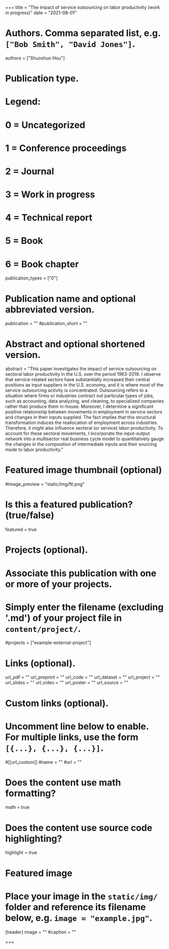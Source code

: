 +++
title = "The impact of service outsourcing on labor productivity (work in progress)"
date = "2021-08-01"

# Authors. Comma separated list, e.g. `["Bob Smith", "David Jones"]`.

authors = ["Shuoshuo Hou"]

# Publication type.
# Legend:
# 0 = Uncategorized
# 1 = Conference proceedings
# 2 = Journal
# 3 = Work in progress
# 4 = Technical report
# 5 = Book
# 6 = Book chapter
publication_types = ["0"]

# Publication name and optional abbreviated version.
publication = ""
#publication_short = ""

# Abstract and optional shortened version.

abstract = "This paper investigates the impact of service outsourcing on sectoral labor productivity in the U.S. over the period 1963-2019. I observe that service-related sectors have substantially increased their central positions as input suppliers in the U.S. economy, and it is where most of the service outsourcing activity is concentrated. Outsourcing refers to a situation where firms or industries contract out particular types of jobs, such as accounting, data analyzing, and cleaning, to specialized companies rather than produce them in-house. Moreover, I determine a significant positive relationship between movements in employment in service sectors and changes in their inputs supplied. The fact implies that this structural transformation induces the reallocation of employment across industries. Therefore, it might also influence sectoral (or service) labor productivity. To account for these sectoral movements, I incorporate the input-output network into a multisector real business cycle model to quantitatively gauge the changes in the composition of intermediate inputs and their sourcing mode to labor productivity."

# Featured image thumbnail (optional)
#image_preview = "static/img/ftl.png"

# Is this a featured publication? (true/false)
featured = true

# Projects (optional).
#   Associate this publication with one or more of your projects.
#   Simply enter the filename (excluding '.md') of your project file in `content/project/`.
#projects = ["example-external-project"]

# Links (optional).
url_pdf = ""
url_preprint = ""
url_code = ""
url_dataset = ""
url_project = ""
url_slides = ""
url_video = ""
url_poster = ""
url_source = ""

# Custom links (optional).
#   Uncomment line below to enable. For multiple links, use the form `[{...}, {...}, {...}]`.
#[[url_custom]]
#name = ""
#url = ""

# Does the content use math formatting?
math = true

# Does the content use source code highlighting?
highlight = true
  
# Featured image
# Place your image in the `static/img/` folder and reference its filename below, e.g. `image = "example.jpg"`.
[header]
image = ""
#caption = ""

+++
 

